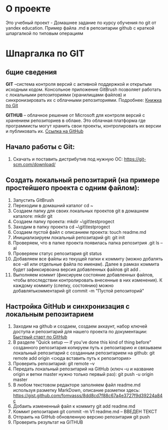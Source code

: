 # О проекте
Это учебный проект - Домашнее задание по курсу обучения по git от yandex education.
Пример файла .md в репозитарии github c краткой шпаргалкой по типовым операциям 
# Шпаргалка по GIT
## бщие сведения
**GIT** –система контроля версий с активной поддержкой и открытым исходным кодом. Консольное приложение GitBrush позволяет работать с локальными репозиториями (хранилищами файлов) и синхронизировать их с облачными репозиториями.
Подробнее:
[Книжка по Git](https://git-scm.com/book/ru/v2)

**GITHUB** – облачное решение от Microsoft для контроля версий с хранением репозиториев в облаке. Это облачная платформа где программисты могут хранить свои проекты, контролировать их версии и публиковать их.
[Ссылка на GitHub](https://github.com/)

## Начало работы с Git:
1. Скачать и поставить дистрибутив под нужную ОС:
https://git-scm.com/download/

## Создать локальный репозитарий (на примере простейшего проекта с одним файлом): 
1. Запустить GitBrush
2. Переходим в домашний каталог
cd  ~
3. Создаем папку для своих локальных проектов git в домашнем каталоге:
mkdir git
4. Создаем папку проекта:
mkdir ~\git\testprogect
5. Заходим в папку проекта
cd ~\git\testprogect
6. Создаем пустой файл с описанием проекта:
touch readme.md
7. Инициализируем локальный репозитарий git:
git init
8. Проверяем, что в папке проекта появилась папка репозитрия .git
ls –al
9. Проверяем статус репозитария
git status
10. Добавляем все файлы из текущей папки к коммиту (можно добалять все –all или отдельные файла по именам). Далее в рамках коммита будет зафиксирвоана версия добавленных файлов 
git add .
11. Выполняем коммит (фиксируем состояние добавленных файлов, чтобы впоследствии контролировать внесенные в них изменения). К каждому коммиту (слепку, состоянию) можно добавлятькомментарий
git commit -m "Пустой репозиторий"

## Настройка GitHub и синхронизация с локальным репозитарием
1. Заходим на github и создаем, создаем аккаунт, набор ключей доступа и репозитарий для нашего проекта по документации:
[Быстрый старт по GitHub](https://docs.github.com/ru/get-started/quickstart)
2. В разделе "Quick setup — if you’ve done this kind of thing before" созданного репозитария копируем путь к репозитарию и связываем локальный репозитарий с созданным репозитарием на github:
git remote add origin <сюда вставить путь к репозитория>
3. Проверить репозитарий:
git remote –v
4. Передать локальный репозитарий на GitHub (ключ –u и название origin и ветки master нужно только первый раз):
git push -u origin master
5. В любом текстовом редакторе заполняем файл readme.md используя разметку MarkDown, описание разметки здесь:
https://gist.github.com/fomvasss/8dd8cd7f88c67a4e3727f9d39224a84c
6. Добаить измененный файл к коммиту
git add readme.md
7. Коммит репозитария
git commit -m V1 readme.md – ВВЕДЕН ТЕКСТ 
8. Отпраить на GitHub обновленную версию репозитария
git push
9. Проверить результат на GITHUB
